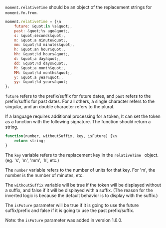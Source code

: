`moment.relativeTime` should be an object of the replacement strings for `moment.fn.from`.


```javascript
moment.relativeTime = {\n
    future: &quot;in %s&quot;,
    past: &quot;%s ago&quot;,
    s: &quot;seconds&quot;,
    m: &quot;a minute&quot;,
    mm: &quot;%d minutes&quot;,
    h: &quot;an hour&quot;,
    hh: &quot;%d hours&quot;,
    d: &quot;a day&quot;,
    dd: &quot;%d days&quot;,
    M: &quot;a month&quot;,
    MM: &quot;%d months&quot;,
    y: &quot;a year&quot;,
    yy: &quot;%d years&quot;
};
```


`future` refers to the prefix/suffix for future dates, and `past` refers to the prefix/suffix for past dates. For all others, a single character refers to the singular, and an double character refers to the plural.

  If a language requires additional processing for a token, It can set the token as a function with the following signature. 
  The function should return a string.


```javascript
function(number, withoutSuffix, key, isFuture) {\n
    return string;
}
```


The `key` variable refers to the replacement key in the `relativeTime ` object. (eg. 's', 'm', 'mm', 'h', etc.)

The `number` variable refers to the number of units for that key. For 'm', the number is the number of minutes, etc.

The `withoutSuffix` variable will be true if the token will be displayed without a suffix, and false if it will be displayed with a suffix. 
  (The reason for the inverted logic is because the default behavior is to display with the suffix.)

The `isFuture` parameter will be true if it is going to use the future suffix/prefix and false if it is going to use the past prefix/suffix.

<span class="label label-info">Note:</span> the `isFuture` parameter was added in version <span class="label">1.6.0</span>.